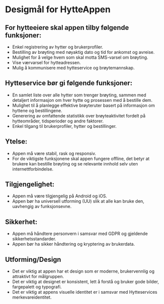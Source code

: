 # Desigmål for HytteAppen

## For hytteeiere skal appen tilby følgende funksjoner:
-  Enkel registrering av hytter og brukerprofiler.
-  Bestilling av brøyting med nøyaktig dato og tid for ankomst og avreise.
-  Mulighet for å velge hvem som skal motta SMS-varsel om brøyting.
-  Vise værvarsel for hytteadressen.
-  Mulig å kommunisere med hytteservice og brøytemannskap.

## Hytteservice bør gi følgende funksjoner:
-  En samlet liste over alle hytter som trenger brøyting, sammen med detaljert informasjon om hver hytte og prosessen med å bestille dem.
-  Mulighet til å planlegge effektive brøyteruter basert på informasjon om hyttene og bestillingene.
-  Generering av omfattende statistikk over brøyteaktivitet fordelt på hytteområder, tidsperioder og andre faktorer.
-  Enkel tilgang til brukerprofiler, hytter og bestillinger.

## Ytelse:
-  Appen må være stabil, rask og responsiv.
-  For de viktigste funksjonene skal appen fungere offline, det betyr at brukere kan bestille brøyting og se relevante innhold selv uten internettforbindelse. 

## Tilgjengelighet:
-  Appen må være tilgjengelig på Android og iOS.
-  Appen bør ha universell utforming (UU) slik at alle kan bruke den, uavhengig av funksjonsevne.

## Sikkerhet:
-  Appen må håndtere personvern i samsvar med GDPR og gjeldende sikkerhetsstandarder.
-  Appen bør ha sikker håndtering og kryptering av brukerdata.

## Utforming/Design
-  Det er viktig at appen har et design som er moderne, brukervennlig og attraktivt for målgruppen.
-  Det er viktig at designet er konsistent, lett å forstå og bruker gode bilder, fargepalett og typografi.
-  Det er viktig at appens visuelle identitet er i samsvar med Hytteservices merkevareidentitet.


